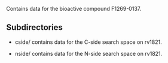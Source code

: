 Contains data for the bioactive compound F1269-0137.

## Subdirectories

- cside/ contains data for the C-side search space on rv1821.

- nside/ contains data for the N-side search space on rv1821.

